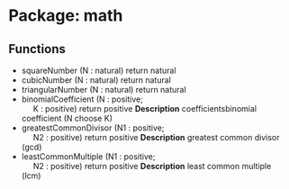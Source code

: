 # Package: math

## Functions
- squareNumber <font id="function_arguments">(N : natural) </font> <font id="function_return">return natural </font>
- cubicNumber <font id="function_arguments">(N : natural) </font> <font id="function_return">return natural </font>
- triangularNumber <font id="function_arguments">(N : natural) </font> <font id="function_return">return natural </font>
- binomialCoefficient <font id="function_arguments">(N : positive;<br><span style="padding-left:20px"> K : positive) </font> <font id="function_return">return positive </font>
**Description**
coefficientsbinomial coefficient (N choose K)
- greatestCommonDivisor <font id="function_arguments">(N1 : positive;<br><span style="padding-left:20px"> N2 : positive) </font> <font id="function_return">return positive </font>
**Description**
greatest common divisor (gcd)
- leastCommonMultiple <font id="function_arguments">(N1 : positive;<br><span style="padding-left:20px"> N2 : positive) </font> <font id="function_return">return positive </font>
**Description**
least common multiple (lcm)
